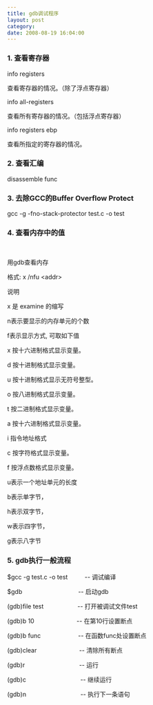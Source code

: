 ```yaml
---
title: gdb调试程序
layout: post
category: 
date: 2008-08-19 16:04:00
---
```


### 1. 查看寄存器

info registers 

查看寄存器的情况。（除了浮点寄存器） 

info all-registers 

查看所有寄存器的情况。（包括浮点寄存器） 

info registers ebp

查看所指定的寄存器的情况。 

### 2. 查看汇编

disassemble func 

### 3. 去除GCC的Buffer Overflow Protect

gcc -g -fno-stack-protector test.c -o test

### 4. 查看内存中的值

&nbsp;

用gdb查看内存

格式: x  /nfu  &lt;addr&gt;

说明

x 是 examine 的缩写

n表示要显示的内存单元的个数

f表示显示方式, 可取如下值

x 按十六进制格式显示变量。

d 按十进制格式显示变量。

u 按十进制格式显示无符号整型。

o 按八进制格式显示变量。

t 按二进制格式显示变量。

a 按十六进制格式显示变量。

i 指令地址格式

c 按字符格式显示变量。

f 按浮点数格式显示变量。

u表示一个地址单元的长度

b表示单字节，

h表示双字节，

w表示四字节，

g表示八字节

### 5. gdb执行一般流程

$gcc -g test.c -o test &nbsp; &nbsp; &nbsp; &nbsp;&nbsp; -- 调试编译 

$gdb&nbsp;&nbsp;&nbsp;&nbsp;&nbsp;&nbsp;&nbsp;&nbsp;&nbsp;&nbsp;&nbsp;&nbsp;&nbsp;&nbsp;&nbsp;&nbsp;&nbsp;&nbsp;&nbsp;&nbsp;&nbsp;&nbsp;&nbsp;&nbsp;&nbsp;&nbsp;&nbsp;&nbsp;&nbsp;&nbsp;&nbsp;&nbsp; -- 启动gdb

(gdb)file test&nbsp;&nbsp;&nbsp;&nbsp;&nbsp;&nbsp;&nbsp;&nbsp;&nbsp;&nbsp;&nbsp;&nbsp;&nbsp;&nbsp;&nbsp;&nbsp;&nbsp;&nbsp;&nbsp; -- 打开被调试文件test

(gdb)b 10&nbsp;&nbsp;&nbsp;&nbsp;&nbsp;&nbsp;&nbsp;&nbsp;&nbsp;&nbsp;&nbsp;&nbsp;&nbsp;&nbsp;&nbsp;&nbsp;&nbsp;&nbsp;&nbsp;&nbsp;&nbsp;&nbsp;&nbsp;&nbsp; -- 在第10行设置断点

(gdb)b func&nbsp;&nbsp;&nbsp;&nbsp;&nbsp;&nbsp;&nbsp;&nbsp;&nbsp;&nbsp;&nbsp;&nbsp;&nbsp;&nbsp;&nbsp;&nbsp;&nbsp;&nbsp;&nbsp;&nbsp;&nbsp; -- 在函数func处设置断点

(gdb)clear &nbsp; &nbsp; &nbsp; &nbsp; &nbsp; &nbsp; &nbsp; &nbsp; &nbsp; &nbsp; &nbsp; &nbsp; -- 清除所有断点

(gdb)r&nbsp;&nbsp;&nbsp;&nbsp;&nbsp;&nbsp;&nbsp;&nbsp;&nbsp;&nbsp;&nbsp;&nbsp;&nbsp;&nbsp;&nbsp;&nbsp;&nbsp;&nbsp;&nbsp;&nbsp;&nbsp;&nbsp;&nbsp;&nbsp;&nbsp;&nbsp;&nbsp;&nbsp;&nbsp;&nbsp;&nbsp; -- 运行

(gdb)c &nbsp; &nbsp; &nbsp; &nbsp; &nbsp; &nbsp; &nbsp; &nbsp; &nbsp; &nbsp; &nbsp; &nbsp; &nbsp; &nbsp; &nbsp;&nbsp; -- 继续运行 

(gdb)n&nbsp;&nbsp;&nbsp;&nbsp;&nbsp;&nbsp;&nbsp;&nbsp;&nbsp;&nbsp;&nbsp;&nbsp;&nbsp;&nbsp;&nbsp;&nbsp;&nbsp;&nbsp;&nbsp;&nbsp;&nbsp;&nbsp;&nbsp;&nbsp;&nbsp;&nbsp;&nbsp;&nbsp;&nbsp;&nbsp;&nbsp; -- 执行下一条语句

&nbsp;
